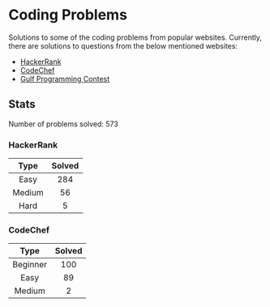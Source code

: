 # Coding Problems

Solutions to some of the coding problems from popular websites. Currently, there are solutions to questions from the below mentioned websites:

*   [HackerRank](HackerRank/ "HackerRank")
*   [CodeChef](CodeChef/ "CodeChef")
*   [Gulf Programming Contest](Gulf%20Programming%20Contest/ "GPC")

## Stats

Number of problems solved: 573

### HackerRank

| Type | Solved |
|:----:|:------:|
| Easy | 284 |
| Medium | 56 |
| Hard | 5 |

### CodeChef

| Type | Solved |
|:----:|:------:|
| Beginner | 100 |
| Easy | 89 |
| Medium | 2 |